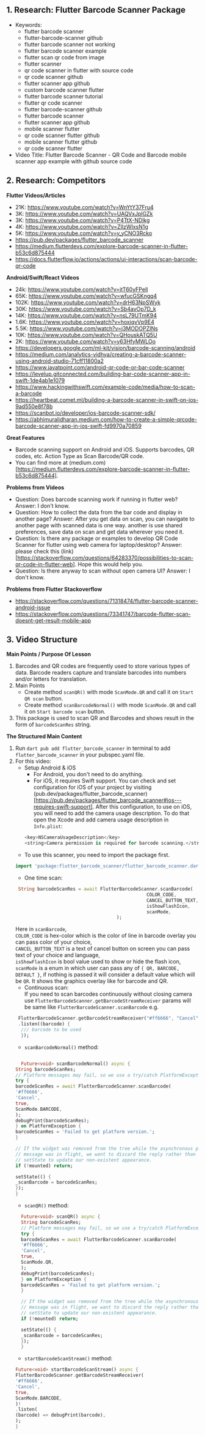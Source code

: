 ## 1. Research: Flutter Barcode Scanner Package

- Keywords:
    - flutter barcode scanner
    - flutter-barcode-scanner github
    - flutter barcode scanner not working
    - flutter barcode scanner example
    - flutter scan qr code from image
    - flutter scanner
    - qr code scanner in flutter with source code
    - qr code scanner github
    - flutter scanner app github
    - custom barcode scanner flutter
    - flutter barcode scanner tutorial
    - flutter qr code scanner
    - flutter barcode-scanner github
    - flutter barcode scanner
    - flutter scanner app github
    - mobile scanner flutter
    - qr code scanner flutter github
    - mobile scanner flutter github
    - qr code scanner flutter
- Video Title: Flutter Barcode Scanner - QR Code and Barcode mobile scanner app example with github source code


## 2. Research: Competitors

**Flutter Videos/Articles**

- 21K: https://www.youtube.com/watch?v=WnYtY37Fru4
- 3K: https://www.youtube.com/watch?v=UAQVxJplGZk
- 3K: https://www.youtube.com/watch?v=P4TtX-NDlkg
- 4K: https://www.youtube.com/watch?v=ZIlzWIxsN1g
- 5K: https://www.youtube.com/watch?v=y_yCNO3Rcko
- https://pub.dev/packages/flutter_barcode_scanner
- https://medium.flutterdevs.com/explore-barcode-scanner-in-flutter-b53c6d875444
- https://docs.flutterflow.io/actions/actions/ui-interactions/scan-barcode-qr-code

**Android/Swift/React Videos**

- 24k: https://www.youtube.com/watch?v=jtT60yFPelI
- 65K: https://www.youtube.com/watch?v=wfucGSKngq4
- 102K: https://www.youtube.com/watch?v=drH63NpSWyk
- 30K: https://www.youtube.com/watch?v=Sb4avOp7D_k
- 14K: https://www.youtube.com/watch?v=nsL79UTmK94
- 1.6K: https://www.youtube.com/watch?v=hoxjqvVp9E4
- 5.5K: https://www.youtube.com/watch?v=j3MODOPZINs
- 10K: https://www.youtube.com/watch?v=QHouskATQ5U
- 2K: https://www.youtube.com/watch?v=y63HfyMWLOo
- https://developers.google.com/ml-kit/vision/barcode-scanning/android
- https://medium.com/analytics-vidhya/creating-a-barcode-scanner-using-android-studio-71cff11800a2
- https://www.javatpoint.com/android-qr-code-or-bar-code-scanner
- https://levelup.gitconnected.com/building-bar-code-scanner-app-in-swift-1de4ab1e1079
- https://www.hackingwithswift.com/example-code/media/how-to-scan-a-barcode
- https://heartbeat.comet.ml/building-a-barcode-scanner-in-swift-on-ios-9ad550e8f78b
- https://scanbot.io/developer/ios-barcode-scanner-sdk/
- https://abhimuralidharan.medium.com/how-to-create-a-simple-qrcode-barcode-scanner-app-in-ios-swift-fd9970a70859

**Great Features**
- Barcode scanning support on Android and iOS. Supports barcodes, QR codes, etc. Action Type as Scan Barcode/QR code.
- You can find more at (medium.com)[https://medium.flutterdevs.com/explore-barcode-scanner-in-flutter-b53c6d875444].

**Problems from Videos**
- Question: Does barcode scanning work if running in flutter web?
  Answer: I don't know.
- Question: How to collect the data from the bar code and display in another page?
  Answer: After you get data on scan, you can navigate to another page with scanned data is one way. another is use shared preferences, save data on scan and get data wherever you need it.
- Question: Is there any package or examples to develop QR Code Scanner for flutter using web camera for laptop/desktop?
  Answer: please check this (link)[https://stackoverflow.com/questions/64283370/possibilities-to-scan-qr-code-in-flutter-web]. Hope this would help you.
- Question: Is there anyway to scan without open camera UI?
  Answer: I don't know.

**Problems from Flutter Stackoverflow**

- https://stackoverflow.com/questions/71318474/flutter-barcode-scanner-android-issue
- https://stackoverflow.com/questions/73341747/barcode-flutter-scan-doesnt-get-result-mobile-app

## 3. Video Structure

**Main Points / Purpose Of Lesson**

1. Barcodes and QR codes are frequently used to store various types of data. Barcode readers capture and translate barcodes into numbers and/or letters for translation.
2. Main Points
    - Create method `scanQR()` with mode `ScanMode.QR` and call it on `Start QR scan` button.
    - Create method `scanBarcodeNormal()` with mode `ScanMode.QR` and call it on `Start barcode scan` button.
3. This package is used to scan QR and Barcodes and shows result in the form of `barcodeScanRes` string.

**The Structured Main Content**
1. Run `dart pub add flutter_barcode_scanner` in terminal to add `flutter_barcode_scanner` in your pubspec.yaml file.
2. For this video:
    - Setup Android & iOS
        - For Android, you don't need to do anything.
        - For iOS, it requires Swift support. You can check and set configuration for iOS of your project by visiting (pub.dev/packages/flutter_barcode_scanner) [https://pub.dev/packages/flutter_barcode_scanner#ios---requires-swift-support]. After this configuration, to use on iOS, you will need to add the camera usage description. To do that open the Xcode and add camera usage description in `Info.plist`:
        ```dart 
        <key>NSCameraUsageDescription</key>
        <string>Camera permission is required for barcode scanning.</string>
        ```
    - To use this scanner, you need to import the package first.
    ```dart
    import 'package:flutter_barcode_scanner/flutter_barcode_scanner.dart';
    ```
    - One time scan:
    ```dart 
     String barcodeScanRes = await FlutterBarcodeScanner.scanBarcode(
                                                    COLOR_CODE, 
                                                    CANCEL_BUTTON_TEXT, 
                                                    isShowFlashIcon, 
                                                    scanMode,
                                         );
      ```
      Here in `scanBarcode`,<br />
      `COLOR_CODE` is hex-color which is the color of line in barcode overlay you can pass color of your choice,<br />
      `CANCEL_BUTTON_TEXT` is a text of cancel button on screen you can pass text of your choice and language,<br />
      `isShowFlashIcon` is bool value used to show or hide the flash icon,<br />
      `scanMode` is a enum in which user can pass any of `{ QR, BARCODE, DEFAULT }`, if nothing is passed it will consider a default value which will be `QR`. It shows the graphics overlay like for barcode and QR.
    - Continuous scan:<br />
    If you need to scan barcodes continuously without closing camera use `FlutterBarcodeScanner.getBarcodeStreamReceiver` params will be same like `FlutterBarcodeScanner.scanBarcode` e.g.
    ```dart 
     FlutterBarcodeScanner.getBarcodeStreamReceiver("#ff6666", "Cancel", false, ScanMode.DEFAULT)
     .listen((barcode) {
      /// barcode to be used
      });
    ```
    - `scanBarcodeNormal()` method:
    ```dart

      Future<void> scanBarcodeNormal() async {
   String barcodeScanRes;
   // Platform messages may fail, so we use a try/catch PlatformException.
   try {
   barcodeScanRes = await FlutterBarcodeScanner.scanBarcode(
   '#ff6666',
   'Cancel',
   true,
   ScanMode.BARCODE,
   );
   debugPrint(barcodeScanRes);
   } on PlatformException {
   barcodeScanRes = 'Failed to get platform version.';
   }

   // If the widget was removed from the tree while the asynchronous platform
   // message was in flight, we want to discard the reply rather than calling
   // setState to update our non-existent appearance.
   if (!mounted) return;

   setState(() {
   _scanBarcode = barcodeScanRes;
   });
   }
    ```
    - `scanQR()` method:
    ```dart
      Future<void> scanQR() async {
      String barcodeScanRes;
      // Platform messages may fail, so we use a try/catch PlatformException.
      try {
      barcodeScanRes = await FlutterBarcodeScanner.scanBarcode(
      '#ff6666',
      'Cancel',
      true,
      ScanMode.QR,
      );
      debugPrint(barcodeScanRes);
      } on PlatformException {
      barcodeScanRes = 'Failed to get platform version.';
      }

      // If the widget was removed from the tree while the asynchronous platform
      // message was in flight, we want to discard the reply rather than calling
      // setState to update our non-existent appearance.
      if (!mounted) return;

      setState(() {
      _scanBarcode = barcodeScanRes;
      });
      }
    ```
    - `startBarcodeScanStream()` method:
    ```dart
    Future<void> startBarcodeScanStream() async {
    FlutterBarcodeScanner.getBarcodeStreamReceiver(
    '#ff6666',
    'Cancel',
    true,
    ScanMode.BARCODE,
    )!
    .listen(
    (barcode) => debugPrint(barcode),
    );
    }
    ```
        